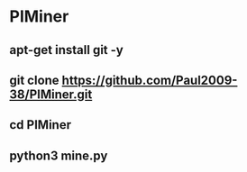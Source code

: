 # PIMiner
## apt-get install git -y
## git clone https://github.com/Paul2009-38/PIMiner.git
## cd PIMiner
## python3 mine.py

